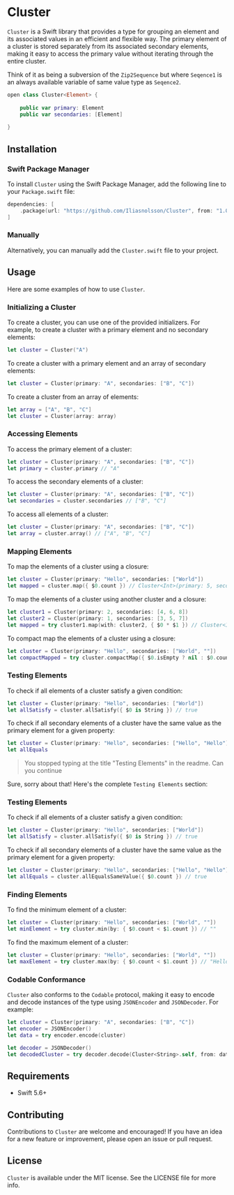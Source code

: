 # Cluster

`Cluster` is a Swift library that provides a type for grouping an element and its associated values in an efficient and flexible way. The primary element of a cluster is stored separately from its associated secondary elements, making it easy to access the primary value without iterating through the entire cluster. 

Think of it as being a subversion of the `Zip2Sequence` but where `Seqence1` is an always available variable of same value type as `Seqence2`. 


```swift
open class Cluster<Element> {
    
    public var primary: Element
    public var secondaries: [Element]
    
}
```


Installation
------------

### Swift Package Manager

To install `Cluster` using the Swift Package Manager, add the following line to your `Package.swift` file:


```swift
dependencies: [
    .package(url: "https://github.com/Iliasnolsson/Cluster", from: "1.0.0"..<"2.0.0")
]
```

### Manually

Alternatively, you can manually add the `Cluster.swift` file to your project.

Usage
-----

Here are some examples of how to use `Cluster`.

### Initializing a Cluster

To create a cluster, you can use one of the provided initializers. For example, to create a cluster with a primary element and no secondary elements:


```swift
let cluster = Cluster("A")
```

To create a cluster with a primary element and an array of secondary elements:


```swift
let cluster = Cluster(primary: "A", secondaries: ["B", "C"])
```

To create a cluster from an array of elements:


```swift
let array = ["A", "B", "C"]
let cluster = Cluster(array: array)
```

### Accessing Elements

To access the primary element of a cluster:


```swift
let cluster = Cluster(primary: "A", secondaries: ["B", "C"])
let primary = cluster.primary // "A"
```

To access the secondary elements of a cluster:


```swift
let cluster = Cluster(primary: "A", secondaries: ["B", "C"])
let secondaries = cluster.secondaries // ["B", "C"]
```

To access all elements of a cluster:


```swift
let cluster = Cluster(primary: "A", secondaries: ["B", "C"])
let array = cluster.array() // ["A", "B", "C"]
```

### Mapping Elements

To map the elements of a cluster using a closure:


```swift
let cluster = Cluster(primary: "Hello", secondaries: ["World"])
let mapped = cluster.map({ $0.count }) // Cluster<Int>(primary: 5, secondaries: [5])
```

To map the elements of a cluster using another cluster and a closure:


```swift
let cluster1 = Cluster(primary: 2, secondaries: [4, 6, 8])
let cluster2 = Cluster(primary: 1, secondaries: [3, 5, 7])
let mapped = try cluster1.map(with: cluster2, { $0 * $1 }) // Cluster<Int>(primary: 2, secondaries: [12, 30, 56])
```

To compact map the elements of a cluster using a closure:


```swift
let cluster = Cluster(primary: "Hello", secondaries: ["World", ""])
let compactMapped = try cluster.compactMap({ $0.isEmpty ? nil : $0.count }) // Cluster<Int>(primary: 5, secondaries: [5])
```


### Testing Elements

To check if all elements of a cluster satisfy a given condition:


```swift
let cluster = Cluster(primary: "Hello", secondaries: ["World"])
let allSatisfy = cluster.allSatisfy({ $0 is String }) // true
```

To check if all secondary elements of a cluster have the same value as the primary element for a given property:


```swift
let cluster = Cluster(primary: "Hello", secondaries: ["Hello", "Hello"])
let allEquals
```

> You stopped typing at the title "Testing Elements" in the readme. Can you continue

Sure, sorry about that! Here's the complete `Testing Elements` section:

### Testing Elements

To check if all elements of a cluster satisfy a given condition:


```swift
let cluster = Cluster(primary: "Hello", secondaries: ["World"])
let allSatisfy = cluster.allSatisfy({ $0 is String }) // true
```

To check if all secondary elements of a cluster have the same value as the primary element for a given property:


```swift
let cluster = Cluster(primary: "Hello", secondaries: ["Hello", "Hello"])
let allEquals = cluster.allEqualsSameValue({ $0.count }) // true
```

### Finding Elements

To find the minimum element of a cluster:


```swift
let cluster = Cluster(primary: "Hello", secondaries: ["World", ""])
let minElement = try cluster.min(by: { $0.count < $1.count }) // ""
```

To find the maximum element of a cluster:


```swift
let cluster = Cluster(primary: "Hello", secondaries: ["World", ""])
let maxElement = try cluster.max(by: { $0.count < $1.count }) // "Hello"
```

### Codable Conformance

`Cluster` also conforms to the `Codable` protocol, making it easy to encode and decode instances of the type using `JSONEncoder` and `JSONDecoder`. For example:


```swift
let cluster = Cluster(primary: "A", secondaries: ["B", "C"])
let encoder = JSONEncoder()
let data = try encoder.encode(cluster)

let decoder = JSONDecoder()
let decodedCluster = try decoder.decode(Cluster<String>.self, from: data)
```

Requirements
------------

*   Swift 5.6+

Contributing
------------

Contributions to `Cluster` are welcome and encouraged! If you have an idea for a new feature or improvement, please open an issue or pull request.

License
-------

`Cluster` is available under the MIT license. See the LICENSE file for more info.
